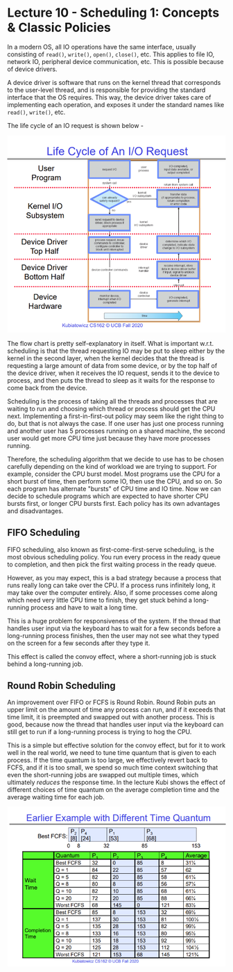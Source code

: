 # Lecture 10 - Scheduling 1: Concepts & Classic Policies

In a modern OS, all IO operations have the same interface, usually consisting of `read()`, `write()`, `open()`, `close()`, etc. This applies to file IO, network IO, peripheral device communication, etc. This is possible because of device drivers.

A device driver is software that runs on the kernel thread that corresponds to the user-level thread, and is responsible for providing the standard interface that the OS requires. This way, the device driver takes care of implementing each operation, and exposes it under the standard names like `read()`, `write()`, etc.

The life cycle of an IO request is shown below -

<img src="./media/lec10-1.png" alt="Life Cycle of an IO Request">

The flow chart is pretty self-explanatory in itself. What is important w.r.t. scheduling is that the thread requesting IO may be put to sleep either by the kernel in the second layer, when the kernel decides that the thread is requesting a large amount of data from some device, or by the top half of the device driver, when it receives the IO request, sends it to the device to process, and then puts the thread to sleep as it waits for the response to come back from the device.

Scheduling is the process of taking all the threads and processes that are waiting to run and choosing which thread or process should get the CPU next. Implementing a first-in-first-out policy may seem like the right thing to do, but that is not always the case. If one user has just one process running and another user has 5 processes running on a shared machine, the second user would get more CPU time just because they have more processes running.

Therefore, the scheduling algorithm that we decide to use has to be chosen carefully depending on the kind of workload we are trying to support. For example, consider the CPU burst model. Most programs use the CPU for a short burst of time, then perform some IO, then use the CPU, and so on. So each program has alternate "bursts" of CPU time and IO time. Now we can decide to schedule programs which are expected to have shorter CPU bursts first, or longer CPU bursts first. Each policy has its own advantages and disadvantages.

## FIFO Scheduling
FIFO scheduling, also known as first-come-first-serve scheduling, is the most obvious scheduling policy. You run every process in the ready queue to completion, and then pick the first waiting process in the ready queue.

However, as you may expect, this is a bad strategy because a process that runs really long can take over the CPU. If a process runs infinitely long, it may take over the computer entirely. Also, if some processes come along which need very little CPU time to finish, they get stuck behind a long-running process and have to wait a long time.

This is a huge problem for responsiveness of the system. If the thread that handles user input via the keyboard has to wait for a few seconds before a long-running process finishes, then the user may not see what they typed on the screen for a few seconds after they type it.

This effect is called the convoy effect, where a short-running job is stuck behind a long-running job.

## Round Robin Scheduling
An improvement over FIFO or FCFS is Round Robin. Round Robin puts an upper limit on the amount of time any process can run, and if it exceeds that time limit, it is preempted and swapped out with another process. This is good, because now the thread that handles user input via the keyboard can still get to run if a long-running process is trying to hog the CPU.

This is a simple but effective solution for the convoy effect, but for it to work well in the real world, we need to tune time quantum that is given to each process. If the time quantum is too large, we effectively revert back to FCFS, and if it is too small, we spend so much time context switching that even the short-running jobs are swapped out multiple times, which ultimately _reduces_ the response time. In the lecture Kubi shows the effect of different choices of time quantum on the average completion time and the average waiting time for each job.

<img src="./media/lec10-2.png" alt="Effect of different choices of time quanta on average waiting time and completion time">